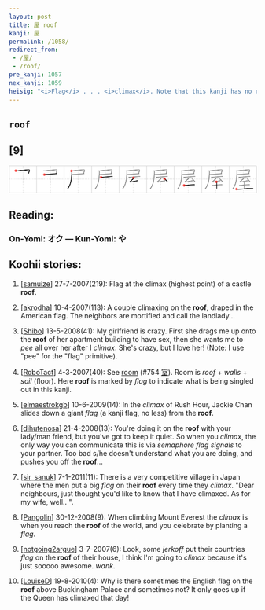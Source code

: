 ```yaml
---
layout: post
title: 屋 roof
kanji: 屋
permalink: /1058/
redirect_from:
 - /屋/
 - /roof/
pre_kanji: 1057
nex_kanji: 1059
heisig: "<i>Flag</i> . . . <i>climax</i>. Note that this kanji has no relation to the drawing of a &quot;roof&quot; used in the primitive for <i>house</i>."
---
```


## `roof`

## [9]

<div class="stroke"><img src="../images/E5B18B.png" /></div>

## Reading:

### On-Yomi: オク &mdash; Kun-Yomi: や

## Koohii stories:

1) [<a href="http://kanji.koohii.com/profile/samuize">samuize</a>] 27-7-2007(219): Flag at the climax (highest point) of a castle<strong> roof</strong>. 

2) [<a href="http://kanji.koohii.com/profile/akrodha">akrodha</a>] 10-4-2007(113): A couple climaxing on the<strong> roof</strong>, draped in the American flag. The neighbors are mortified and call the landlady... 

3) [<a href="http://kanji.koohii.com/profile/Shibo">Shibo</a>] 13-5-2008(41): My girlfriend is crazy. First she drags me up onto the<strong> roof</strong> of her apartment building to have sex, then she wants me to <em>pee</em> all over her after I <em>climax</em>. She&#039;s crazy, but I love her! (Note: I use &quot;pee&quot; for the &quot;flag&quot; primitive). 

4) [<a href="http://kanji.koohii.com/profile/RoboTact">RoboTact</a>] 4-3-2007(40): See <a href="../754">room</a> <span class="index">(#754 <a href="http://jisho.org/kanji/details/室">室</a>)</span>. Room is <em>roof</em> + <em>walls</em> + <em>soil</em> (floor). Here <strong>roof</strong> is marked by <em>flag</em> to indicate what is being singled out in this kanji. 

5) [<a href="http://kanji.koohii.com/profile/elmaestrokgb">elmaestrokgb</a>] 10-6-2009(14): In the <em>climax</em> of Rush Hour, Jackie Chan slides down a giant <em>flag</em> (a kanji flag, no less) from the<strong> roof</strong>. 

6) [<a href="http://kanji.koohii.com/profile/dihutenosa">dihutenosa</a>] 21-4-2008(13): You&#039;re doing it on the<strong> roof</strong> with your lady/man friend, but you&#039;ve got to keep it quiet. So when you <em>climax</em>, the only way you can communicate this is via <em>semaphore flag signals</em> to your partner. Too bad s/he doesn&#039;t understand what you are doing, and pushes you off the<strong> roof</strong>... 

7) [<a href="http://kanji.koohii.com/profile/sir_sanuk">sir_sanuk</a>] 7-1-2011(11): There is a very competitive village in Japan where the men put a big <em>flag</em> on their<strong> roof</strong> every time they <em>climax</em>. &quot;Dear neighbours, just thought you&#039;d like to know that I have climaxed. As for my wife, well.. &quot;. 

8) [<a href="http://kanji.koohii.com/profile/Pangolin">Pangolin</a>] 30-12-2008(9): When climbing Mount Everest the <em>climax</em> is when you reach the<strong> roof</strong> of the world, and you celebrate by planting a <em>flag</em>. 

9) [<a href="http://kanji.koohii.com/profile/notgoing2argue">notgoing2argue</a>] 3-7-2007(6): Look, some <em>jerkoff</em> put their countries <em>flag</em> on the<strong> roof</strong> of their house, I think I&#039;m going to <em>climax</em> because it&#039;s just sooooo awesome. <em>wank</em>. 

10) [<a href="http://kanji.koohii.com/profile/LouiseD">LouiseD</a>] 19-8-2010(4): Why is there sometimes the English flag on the<strong> roof</strong> above Buckingham Palace and sometimes not? It only goes up if the Queen has climaxed that day! 

